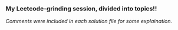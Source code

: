 <h3>My Leetcode-grinding session, divided into topics!!</h3>
<i>Comments were included in each solution file for some explaination.</i>
